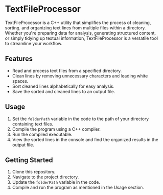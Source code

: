 # TextFileProcessor

TextFileProcessor is a C++ utility that simplifies the process of cleaning, sorting, and organizing text lines from multiple files within a directory. Whether you're preparing data for analysis, generating structured content, or simply tidying up textual information, TextFileProcessor is a versatile tool to streamline your workflow.

## Features

- Read and process text files from a specified directory.
- Clean lines by removing unnecessary characters and leading white spaces.
- Sort cleaned lines alphabetically for easy analysis.
- Save the sorted and cleaned lines to an output file.

## Usage

1. Set the `folderPath` variable in the code to the path of your directory containing text files.
2. Compile the program using a C++ compiler.
3. Run the compiled executable.
4. View the sorted lines in the console and find the organized results in the output file.

## Getting Started

1. Clone this repository.
2. Navigate to the project directory.
3. Update the `folderPath` variable in the code.
4. Compile and run the program as mentioned in the Usage section.
